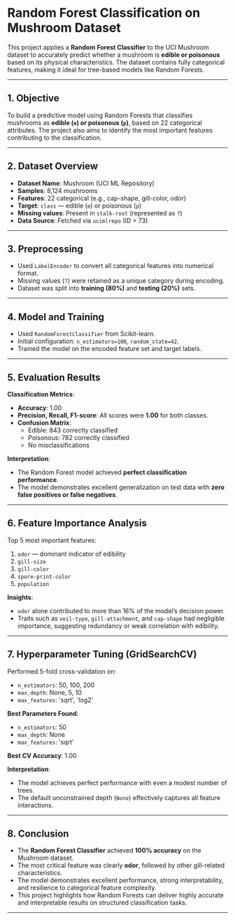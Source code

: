 # Random Forest Classification on Mushroom Dataset

This project applies a **Random Forest Classifier** to the UCI Mushroom dataset to accurately predict whether a mushroom is **edible or poisonous** based on its physical characteristics. The dataset contains fully categorical features, making it ideal for tree-based models like Random Forests.

---

## 1. Objective

To build a predictive model using Random Forests that classifies mushrooms as **edible (`e`) or poisonous (`p`)**, based on 22 categorical attributes. The project also aims to identify the most important features contributing to the classification.

---

## 2. Dataset Overview

- **Dataset Name**: Mushroom (UCI ML Repository)
- **Samples**: 8,124 mushrooms
- **Features**: 22 categorical (e.g., cap-shape, gill-color, odor)
- **Target**: `class` — edible (`e`) or poisonous (`p`)
- **Missing values**: Present in `stalk-root` (represented as `?`)
- **Data Source**: Fetched via `ucimlrepo` (ID = 73)

---

## 3. Preprocessing

- Used `LabelEncoder` to convert all categorical features into numerical format.
- Missing values (`?`) were retained as a unique category during encoding.
- Dataset was split into **training (80%)** and **testing (20%)** sets.

---

## 4. Model and Training

- Used `RandomForestClassifier` from Scikit-learn.
- Initial configuration: `n_estimators=100`, `random_state=42`.
- Trained the model on the encoded feature set and target labels.

---

## 5. Evaluation Results

**Classification Metrics**:
- **Accuracy**: 1.00
- **Precision, Recall, F1-score**: All scores were **1.00** for both classes.
- **Confusion Matrix**:
  - Edible: 843 correctly classified
  - Poisonous: 782 correctly classified
  - No misclassifications

**Interpretation**:
- The Random Forest model achieved **perfect classification performance**.
- The model demonstrates excellent generalization on test data with **zero false positives or false negatives**.

---

## 6. Feature Importance Analysis

Top 5 most important features:
1. `odor` — dominant indicator of edibility
2. `gill-size`
3. `gill-color`
4. `spore-print-color`
5. `population`

**Insights**:
- `odor` alone contributed to more than 16% of the model’s decision power.
- Traits such as `veil-type`, `gill-attachment`, and `cap-shape` had negligible importance, suggesting redundancy or weak correlation with edibility.

---

## 7. Hyperparameter Tuning (GridSearchCV)

Performed 5-fold cross-validation on:
- `n_estimators`: 50, 100, 200
- `max_depth`: None, 5, 10
- `max_features`: 'sqrt', 'log2'

**Best Parameters Found**:
- `n_estimators`: 50
- `max_depth`: None
- `max_features`: 'sqrt'

**Best CV Accuracy**: 1.00

**Interpretation**:
- The model achieves perfect performance with even a modest number of trees.
- The default unconstrained depth (`None`) effectively captures all feature interactions.

---

## 8. Conclusion

- The **Random Forest Classifier** achieved **100% accuracy** on the Mushroom dataset.
- The most critical feature was clearly **odor**, followed by other gill-related characteristics.
- The model demonstrates excellent performance, strong interpretability, and resilience to categorical feature complexity.
- This project highlights how Random Forests can deliver highly accurate and interpretable results on structured classification tasks.

---


